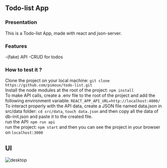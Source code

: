 ## **Todo-list App**

### Presentation

This is a Todo-list App, made with react and json-server.

### Features

-(fake) API
-CRUD for todos

### How to test it ?

Clone the project on your local machine: ```git clone https://github.com/pimoux/todo-list.git``` <br />
Install the node modules at the root of the project: ```npm install``` <br />
To make API calls, create a .env file to the root of the project and add the following environment variable: ```REACT_APP_API_URL=http://localhost:4000/``` <br />
To interact properly with the API data, create a JSON file named data.json in src/data folder: ```cd src/data```, ```touch data.json``` and then copy all the data of db-init.json and paste it to the created file. <br />
run the API: ```npm run api``` <br />
run the project: ```npm start``` and then you can see the project in your browser on ```localhost:3000``` <br />

## UI

![desktop](https://user-images.githubusercontent.com/68294949/156889601-5c56e015-7756-41e7-bd4b-1f2fc82d18c2.png)
